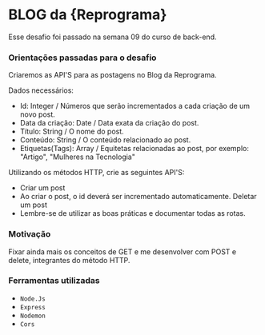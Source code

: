 # BLOG da {Reprograma}

Esse desafio foi passado na semana 09 do curso de back-end.

### Orientações passadas para o desafio

Criaremos as API'S para as postagens no Blog da Reprograma.

Dados necessários:

- Id: Integer / Números que serão incrementados a cada criação de um novo post.
- Data da criação: Date / Data exata da criação do post.
- Título: String / O nome do post.
- Conteúdo: String / O conteúdo relacionado ao post.
- Etiquetas(Tags): Array / Equitetas relacionadas ao post, por exemplo: "Artigo", "Mulheres na Tecnologia"

Utilizando os métodos HTTP, crie as seguintes API'S:

- Criar um post
- Ao criar o post, o id deverá ser incrementado automaticamente.
Deletar um post
- Lembre-se de utilizar as boas práticas e documentar todas as rotas.

### Motivação

Fixar ainda mais os conceitos de GET e me desenvolver com POST e delete, integrantes do método HTTP.

### Ferramentas utilizadas

- `Node.Js`
- `Express`
- `Nodemon`
- `Cors`